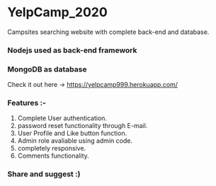 # YelpCamp_2020
Campsites searching website with complete back-end and database.
### Nodejs used as back-end framework
### MongoDB as database
Check it out here -> https://yelpcamp999.herokuapp.com/
### Features :-
  1. Complete User authentication.
  2. password reset functionality through E-mail.
  3. User Profile and Like button function.
  4. Admin role avaliable using admin code.
  5. completely responsive.
  6. Comments functionality.
### Share and suggest :)
